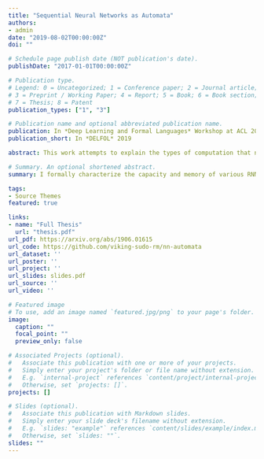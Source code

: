 ```yaml
---
title: "Sequential Neural Networks as Automata"
authors:
- admin
date: "2019-08-02T00:00:00Z"
doi: ""

# Schedule page publish date (NOT publication's date).
publishDate: "2017-01-01T00:00:00Z"

# Publication type.
# Legend: 0 = Uncategorized; 1 = Conference paper; 2 = Journal article;
# 3 = Preprint / Working Paper; 4 = Report; 5 = Book; 6 = Book section;
# 7 = Thesis; 8 = Patent
publication_types: ["1", "3"]

# Publication name and optional abbreviated publication name.
publication: In *Deep Learning and Formal Languages* Workshop at ACL 2019
publication_short: In *DELFOL* 2019

abstract: This work attempts to explain the types of computation that neural networks can perform by relating them to automata. We first define what it means for a real-time network with bounded precision to accept a language. A measure of network memory follows from this definition. We then characterize the classes of languages acceptable by various recurrent networks, attention, and convolutional networks. We find that LSTMs function like counter machines and relate convolutional networks to the subregular hierarchy. Overall, this work attempts to increase our understanding and ability to interpret neural networks through the lens of theory. These theoretical insights help explain neural computation, as well as the relationship between neural networks and natural language grammar.

# Summary. An optional shortened abstract.
summary: I formally characterize the capacity and memory of various RNNs, given asymptotic assumptions.

tags:
- Source Themes
featured: true

links:
- name: "Full Thesis"
  url: "thesis.pdf"
url_pdf: https://arxiv.org/abs/1906.01615
url_code: https://github.com/viking-sudo-rm/nn-automata
url_dataset: ''
url_poster: ''
url_project: ''
url_slides: slides.pdf
url_source: ''
url_video: ''

# Featured image
# To use, add an image named `featured.jpg/png` to your page's folder. 
image:
  caption: ""
  focal_point: ""
  preview_only: false

# Associated Projects (optional).
#   Associate this publication with one or more of your projects.
#   Simply enter your project's folder or file name without extension.
#   E.g. `internal-project` references `content/project/internal-project/index.md`.
#   Otherwise, set `projects: []`.
projects: []

# Slides (optional).
#   Associate this publication with Markdown slides.
#   Simply enter your slide deck's filename without extension.
#   E.g. `slides: "example"` references `content/slides/example/index.md`.
#   Otherwise, set `slides: ""`.
slides: ""
---
```


